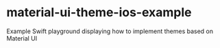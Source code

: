 # material-ui-theme-ios-example
Example Swift playground displaying how to implement themes based on Material UI
